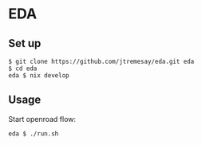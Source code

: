 # EDA

## Set up

```shell
$ git clone https://github.com/jtremesay/eda.git eda
$ cd eda
eda $ nix develop
```


## Usage

Start openroad flow:

```shell
eda $ ./run.sh
```